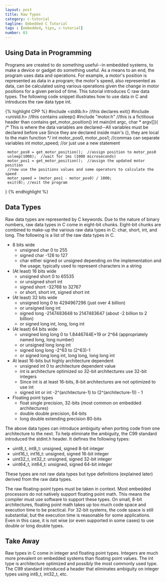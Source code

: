 ```yaml
---
layout: post
title: Raw Types
category: c-tutorial
tagline: Embedded C Tutorial
tags : [embedded, tips, c-tutorial]
number: 03
---
```


## Using Data in Programming

Programs are created to do something useful--in embedded systems, to make a device or gadget do something useful. As a means to an end, the program uses data and operations. For example, a motor's position is represented as data in a program; the motor's speed, also represented as data, can be calculated using various operations given the change in motor positions for a given period of time. This tutorial introduces C raw data types. The following code snippet illustrates how to use data in C and introduces the raw data type int.

{% highlight CPP %}
#include <stdlib.h> //this declares exit()
#include <unistd.h> //this contains usleep()
#include "motor.h" //this is a fictitious header than contains get_motor_position()
int main(int argc, char * argv[]){
     /* This is where the data variables are declared--All 
     variables must be declared before use Since they are 
     declared inside main's {}, they are local to the 
     main function */
     int motor_pos0, motor_pos1;  //commas can separate variables
     int motor_speed; //or just use a new statement
 
     motor_pos0 = get_motor_position();  //assign position to motor_pos0
     usleep(1000);	//wait for 1ms (1000 microseconds)
     motor_pos1 = get_motor_position();  //assign the updated motor position
     //now use the positions values and some operators to calculate the speed
     motor_speed = (motor_pos1 - motor_pos0) / 1000;
     exit(0); //exit the program
}
{% endhighlight %}

##  Data Types

Raw data types are represented by C keywords.  Due to the nature of binary numbers, raw data types in C come in eight-bit chunks.  Eight-bit chunks are combined to make-up the various raw data types in C: char, short, int, and long.  The following is a list of the raw data types in C.

- 8 bits wide
  - unsigned char 0 to 255
  - signed char -128 to 127
  - char either signed or unsigned depending on the implementation and the usage; typically used to represent characters in a string
- (At least) 16 bits wide
  - unsigned short 0 to 65535
  - or unsigned short int
  - signed short -32768 to 32767
  - or short, short int, signed short int
- (At least) 32 bits wide
  - unsigned long 0 to 4294967296 (just over 4 billion)
  - or unsigned long int
  - signed long -2147483648 to 2147483647 (about -2 billion to 2 billion)
  - or signed long int, long, long int
- (At least) 64 bits wide
  - unsigned long long 0 to 1.8446744E+19 or 2^64 (appropriately named long, long number)
  - or unsigned long long int
  - signed long long -2^63 to (2^63)-1
  - or signed long long int, long long, long long int
- At least 16-bits but highly architecture dependent
  - unsigned int 0 to architecture dependent value
  - int is architecture optimized so 32-bit architectures use 32-bit integers
  - Since int is at least 16-bits, 8-bit architectures are not optimized to use int
  - signed int or int -2^(architecture-1) to (2^(architecture-1)) - 1
- Floating point types
  - float single precision, 32-bits (most common on embedded architectures)
  - double double precision, 64-bits
  - long double extending precision 80-bits

The above data types can introduce ambiguity when porting code from one architecture to the next. To help eliminate the ambiguity, the C99 standard introduced the stdint.h header. It defines the following types:

- uint8_t, int8_t: unsigned, signed 8-bit integer
- uint16_t, int16_t: unsigned, signed 16-bit integer
- uint32_t, int32_t: unsigned, signed 32-bit integer
- uint64_t, int64_t: unsigned, signed 64-bit integer

These types are not raw data types but type definitions (explained later) derived from the raw data types.

The raw floating-point types must be taken in context. Most embedded processors do not natively support floating point math. This means the compiler must use software to support these types. On small, 8-bit architectures, floating point math takes up too much code space and execution time to be practical. For 32-bit systems, the code space is still substantial, but the execution time is reasonable for some applications. Even in this case, it is not wise (or even supported in some cases) to use double or long double types.

## Take Away

Raw types in C come in integer and floating point types.  Integers are much more prevalent on embedded systems than floating point values. The int type is architecture optimized and possibly the most commonly used type. The C99 standard introduced a header that eliminates ambiguity on integer types using int8_t, int32_t, etc.